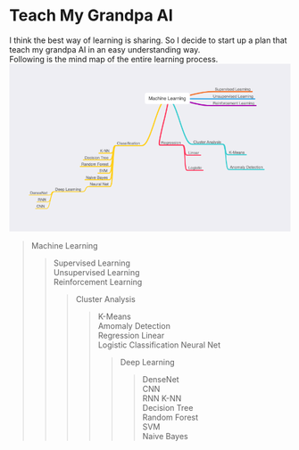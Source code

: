 # Teach My Grandpa AI
I think the best way of learning is sharing. So I decide to start up a plan that teach my grandpa AI in an easy understanding way.<br>
Following is the mind map of the entire learning process.
![ml](Images/mind-map.png)
<br>

>Machine Learning
>>Supervised Learning<br>
>>Unsupervised Learning<br>
>>Reinforcement Learning<br>
>>>Cluster Analysis
>>>>K-Means<br>
>>>>Amomaly Detection<br>
>>>Regression
>>>>Linear<br>
>>>>Logistic
>>>Classification
>>>>Neural Net
>>>>>Deep Learning
>>>>>>DenseNet<br>
>>>>>>CNN<br>
>>>>>>RNN
>>>>K-NN<br>
>>>>Decision Tree<br>
>>>>Random Forest<br>
>>>>SVM<br>
>>>>Naive Bayes

